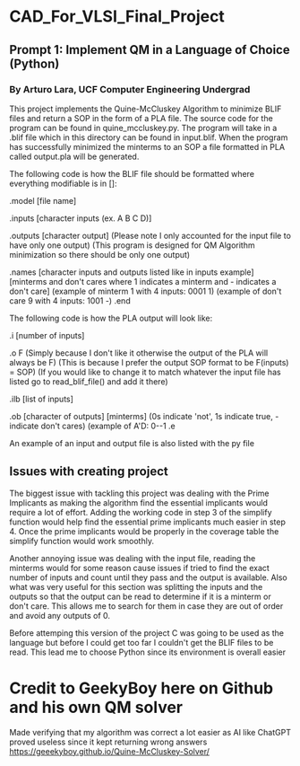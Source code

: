 # CAD_For_VLSI_Final_Project
## Prompt 1: Implement QM in a Language of Choice (Python)
### By Arturo Lara, UCF Computer Engineering Undergrad

This project implements the Quine-McCluskey Algorithm to minimize BLIF files and return a SOP in the form of a PLA file.
The source code for the program can be found in quine_mccluskey.py.
The program will take in a .blif file which in this directory can be found in input.blif.
When the program has successfully minimized the minterms to an SOP a file formatted in PLA called output.pla will be generated.

The following code is how the BLIF file should be formatted where everything modifiable is in []:

.model [file name]

.inputs [character inputs (ex. A B C D)]

.outputs [character output]
(Please note I only accounted for the input file to have only one output)
(This program is designed for QM Algorithm minimization so there should be only one output)

.names [character inputs and outputs listed like in inputs example]
[minterms and don't cares where 1 indicates a minterm and - indicates a don't care]
(example of minterm 1 with 4 inputs: 0001 1)
(example of don't care 9 with 4 inputs: 1001 -)
.end

The following code is how the PLA output will look like:

.i [number of inputs]

.o F (Simply because I don't like it otherwise the output of the PLA will always be F)
(This is because I prefer the output SOP format to be F(inputs) = SOP)
(If you would like to change it to match whatever the input file has listed go to read_blif_file() and add it there)

.ilb [list of inputs]

.ob [character of outputs]
[minterms]
(0s indicate 'not', 1s indicate true, - indicate don't cares)
(example of A'D: 0--1
.e

An example of an input and output file is also listed with the py file

## Issues with creating project
The biggest issue with tackling this project was dealing with the Prime Implicants as making the algorithm find the essential implicants would require a lot of effort.
Adding the working code in step 3 of the simplify function would help find the essential prime implicants much easier in step 4. 
Once the prime implicants would be properly in the coverage table the simplify function would work smoothly.

Another annoying issue was dealing with the input file, reading the minterms would for some reason cause issues if tried to find the exact number of inputs and count until they pass and the output is available. Also what was very useful for this section was splitting the inputs and the outputs so that the output can be read to determine if it is a minterm or don't care. This allows me to search for them in case they are out of order and avoid any outputs of 0.

Before attemping this version of the project C was going to be used as the language but before I could get too far I couldn't get the BLIF files to be read. This lead me to choose Python since its environment is overall easier

# Credit to GeekyBoy here on Github and his own QM solver
Made verifying that my algorithm was correct a lot easier as AI like ChatGPT proved useless since it kept returning wrong answers
https://geeekyboy.github.io/Quine-McCluskey-Solver/

